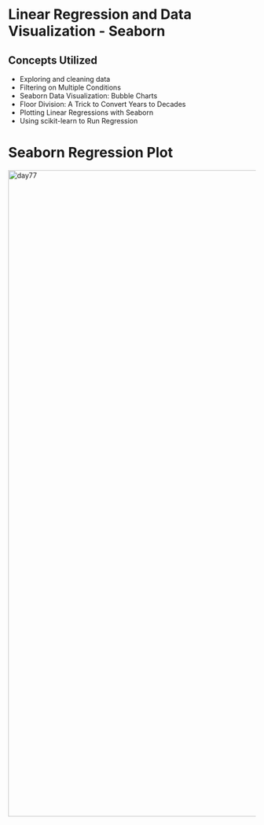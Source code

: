 # Linear Regression and Data Visualization - Seaborn
## Concepts Utilized
- Exploring and cleaning data
- Filtering on Multiple Conditions
- Seaborn Data Visualization: Bubble Charts
- Floor Division: A Trick to Convert Years to Decades
- Plotting Linear Regressions with Seaborn
- Using scikit-learn to Run Regression
# Seaborn Regression Plot
<img width="1315" alt="day77" src="https://user-images.githubusercontent.com/98851253/167321056-7628596e-75e2-419d-9fec-0d1911beca4d.png">
